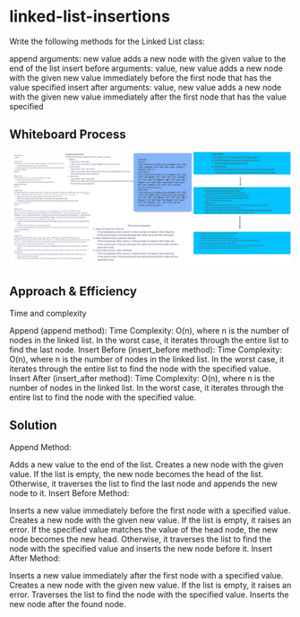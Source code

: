 # linked-list-insertions
Write the following methods for the Linked List class:

append
arguments: new value
adds a new node with the given value to the end of the list
insert before
arguments: value, new value
adds a new node with the given new value immediately before the first node that has the value specified
insert after
arguments: value, new value
adds a new node with the given new value immediately after the first node that has the value specified
## Whiteboard Process
![whiteboard](./whiteboard6.png)

## Approach & Efficiency
Time and complexity 

Append (append method):
Time Complexity: O(n), where n is the number of nodes in the linked list.
In the worst case, it iterates through the entire list to find the last node.
Insert Before (insert_before method):
Time Complexity: O(n), where n is the number of nodes in the linked list.
In the worst case, it iterates through the entire list to find the node with the specified value.
Insert After (insert_after method):
Time Complexity: O(n), where n is the number of nodes in the linked list.
In the worst case, it iterates through the entire list to find the node with the specified value.


## Solution
Append Method:

Adds a new value to the end of the list.
Creates a new node with the given value.
If the list is empty, the new node becomes the head of the list.
Otherwise, it traverses the list to find the last node and appends the new node to it.
Insert Before Method:

Inserts a new value immediately before the first node with a specified value.
Creates a new node with the given new value.
If the list is empty, it raises an error.
If the specified value matches the value of the head node, the new node becomes the new head.
Otherwise, it traverses the list to find the node with the specified value and inserts the new node before it.
Insert After Method:

Inserts a new value immediately after the first node with a specified value.
Creates a new node with the given new value.
If the list is empty, it raises an error.
Traverses the list to find the node with the specified value.
Inserts the new node after the found node.